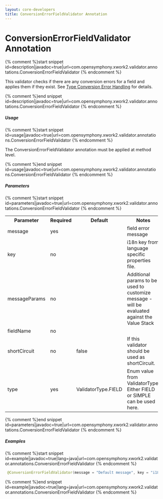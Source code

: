 ```yaml
---
layout: core-developers
title: ConversionErrorFieldValidator Annotation
---
```


# ConversionErrorFieldValidator Annotation



{% comment %}start snippet id=description|javadoc=true|url=com.opensymphony.xwork2.validator.annotations.ConversionErrorFieldValidator {% endcomment %}
<p> This validator checks if there are any conversion errors for a field and applies them if they exist.
 See <a href="https://struts.apache.org/docs/type-conversion.html#TypeConversion-TypeConversionErrorHandling">Type Conversion Error Handling</a> for details.
</p>
{% comment %}end snippet id=description|javadoc=true|url=com.opensymphony.xwork2.validator.annotations.ConversionErrorFieldValidator {% endcomment %}

##### Usage



{% comment %}start snippet id=usage|javadoc=true|url=com.opensymphony.xwork2.validator.annotations.ConversionErrorFieldValidator {% endcomment %}
<p> <p>The ConversionErrorFieldValidator annotation must be applied at method level.</p>
</p>
{% comment %}end snippet id=usage|javadoc=true|url=com.opensymphony.xwork2.validator.annotations.ConversionErrorFieldValidator {% endcomment %}

##### Parameters



{% comment %}start snippet id=parameters|javadoc=true|url=com.opensymphony.xwork2.validator.annotations.ConversionErrorFieldValidator {% endcomment %}
<p> <table class='confluenceTable' summary=''>
 <tr>
 <th class='confluenceTh'> Parameter </th>
 <th class='confluenceTh'> Required </th>
 <th class='confluenceTh'> Default </th>
 <th class='confluenceTh'> Notes </th>
 </tr>
 <tr>
 <td class='confluenceTd'>message</td>
 <td class='confluenceTd'>yes</td>
 <td class='confluenceTd'>&nbsp;</td>
 <td class='confluenceTd'>field error message</td>
 </tr>
 <tr>
 <td class='confluenceTd'>key</td>
 <td class='confluenceTd'>no</td>
 <td class='confluenceTd'>&nbsp;</td>
 <td class='confluenceTd'>i18n key from language specific properties file.</td>
 </tr>
 <tr>
 <td class='confluenceTd'>messageParams</td>
 <td class='confluenceTd'>no</td>
 <td class='confluenceTd'>&nbsp;</td>
 <td class='confluenceTd'>Additional params to be used to customize message - will be evaluated against the Value Stack</td>
 </tr>
 <tr>
 <td class='confluenceTd'>fieldName</td>
 <td class='confluenceTd'>no</td>
 <td class='confluenceTd'>&nbsp;</td>
 <td class='confluenceTd'>&nbsp;</td>
 </tr>
 <tr>
 <td class='confluenceTd'>shortCircuit</td>
 <td class='confluenceTd'>no</td>
 <td class='confluenceTd'>false</td>
 <td class='confluenceTd'>If this validator should be used as shortCircuit.</td>
 </tr>
 <tr>
 <td class='confluenceTd'>type</td>
 <td class='confluenceTd'>yes</td>
 <td class='confluenceTd'>ValidatorType.FIELD</td>
 <td class='confluenceTd'>Enum value from ValidatorType. Either FIELD or SIMPLE can be used here.</td>
 </tr>
 </table>
</p>
{% comment %}end snippet id=parameters|javadoc=true|url=com.opensymphony.xwork2.validator.annotations.ConversionErrorFieldValidator {% endcomment %}

##### Examples



{% comment %}start snippet id=example|javadoc=true|lang=java|url=com.opensymphony.xwork2.validator.annotations.ConversionErrorFieldValidator {% endcomment %}

```java
 @ConversionErrorFieldValidator(message = "Default message", key = "i18n.key", shortCircuit = true)

```

{% comment %}end snippet id=example|javadoc=true|lang=java|url=com.opensymphony.xwork2.validator.annotations.ConversionErrorFieldValidator {% endcomment %}
